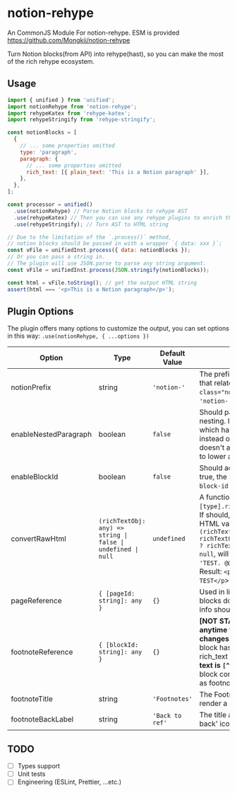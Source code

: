 # notion-rehype

An CommonJS Module For notion-rehype. ESM is provided https://github.com/Mongkii/notion-rehype

Turn Notion blocks(from API) into rehype(hast), so you can make the most of the rich rehype ecosystem.

## Usage

```js
import { unified } from 'unified';
import notionRehype from 'notion-rehype';
import rehypeKatex from 'rehype-katex';
import rehypeStringify from 'rehype-stringify';

const notionBlocks = [
  {
    // ... some properties omitted
    type: 'paragraph',
    paragraph: {
      // ... some properties omitted
      rich_text: [{ plain_text: 'This is a Notion paragraph' }],
    },
  },
];

const processor = unified()
  .use(notionRehype) // Parse Notion blocks to rehype AST
  .use(rehypeKatex) // Then you can use any rehype plugins to enrich the AST
  .use(rehypeStringify); // Turn AST to HTML string

// Due to the limitation of the `.process()` method,
// notion blocks should be passed in with a wrapper `{ data: xxx }`;
const vFile = unifiedInst.process({ data: notionBlocks });
// Or you can pass a string in.
// The plugin will use JSON.parse to parse any string argument.
const vFile = unifiedInst.process(JSON.stringify(notionBlocks));

const html = vFile.toString(); // get the output HTML string
assert(html === '<p>This is a Notion paragraph</p>');
```

## Plugin Options

The plugin offers many options to customize the output, you can set options in this way: `.use(notionRehype, { ...options })`

| Option                | Type                                                         | Default Value   | Description                                                                                                                                                                                                                                                                                                                                                                           |
| --------------------- | ------------------------------------------------------------ | --------------- | ------------------------------------------------------------------------------------------------------------------------------------------------------------------------------------------------------------------------------------------------------------------------------------------------------------------------------------------------------------------------------------- |
| notionPrefix          | string                                                       | `'notion-'`     | The prefix of the classes and attributes that relates to Notion. e.g. `<section class="notion-callout"><section>`, the `'notion-'` is the prefix.                                                                                                                                                                                                                                     |
| enableNestedParagraph | boolean                                                      | `false`         | Should paragraph elements supports nesting. If true, the paragraph element which has children will turn into `<div>` instead of `<p>`, since the `<p>` element doesn't allow nesting. Which might leads to lower accessibility                                                                                                                                                        |
| enableBlockId         | boolean                                                      | `false`         | Should add block id info to DOM or not. If true, the DOMs will have a `data-{prefix}-block-id` attribute.                                                                                                                                                                                                                                                                             |
| convertRawHtml        | `(richTextObj: any) => string \| false \| undefined \| null` | `undefined`     | A function to test should a `block.[type].rich_text` item turn to raw HTML. If should, this function returns the raw HTML value. e.g. `convertRawHtml: (richTextObj) => richTextObj.plain_text.startsWith('@@') ? richTextObj.plain_text.slice(2) : null`, will render like this: Notion Block: `'TEST. @@<span>test</span>. TEST'` -> Result: `<p>TEST. <span>test</span>. TEST</p`> |
| pageReference         | `{ [pageId: string]: any }`                                  | `{}`            | Used in link_to_page blocks, since the blocks don't contain page metadatas, the info should be passed in from the outside.                                                                                                                                                                                                                                                            |
| footnoteReference     | `{ [blockId: string]: any }`                                 | `{}`            | **[NOT STABLE - this option will change anytime following Notion Comment API changes. Use it at your own rick]** If a block has a 'footnote placeholder' (a rich_text item which is **inline code** and **text is `[^]`**), it will search for the relevant block comments, and use the comments as footnote for placeholder.                                                         |
| footnoteTitle         | string                                                       | `'Footnotes' `  | The Footnote Title. If set to `<hr>`, will render a hr element rather than a h2 title.                                                                                                                                                                                                                                                                                                |
| footnoteBackLabel     | string                                                       | `'Back to ref'` | The title and aria text for a footnote's 'go back' icon.                                                                                                                                                                                                                                                                                                                              |

## TODO

- [ ] Types support
- [ ] Unit tests
- [ ] Engineering (ESLint, Prettier, …etc.)
